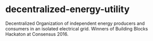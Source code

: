 # decentralized-energy-utility
Decentralized Organization of independent energy producers and consumers in an isolated electrical grid. Winners of Building Blocks Hackaton at Consensus 2016.

